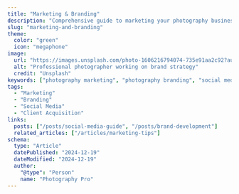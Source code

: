 ```yaml
---
title: "Marketing & Branding"
description: "Comprehensive guide to marketing your photography business, from brand development to social media strategy."
slug: "marketing-and-branding"
theme:
  color: "green"
  icon: "megaphone"
image:
  url: "https://images.unsplash.com/photo-1606216794074-735e91aa2c92?auto=format&fit=crop&q=80"
  alt: "Professional photographer working on brand strategy"
  credit: "Unsplash"
keywords: ["photography marketing", "photography branding", "social media marketing", "brand development", "client acquisition"]
tags:
  - "Marketing"
  - "Branding"
  - "Social Media"
  - "Client Acquisition"
links:
  posts: ["/posts/social-media-guide", "/posts/brand-development"]
  related_articles: ["/articles/marketing-tips"]
schema:
  type: "Article"
  datePublished: "2024-12-19"
  dateModified: "2024-12-19"
  author:
    "@type": "Person"
    name: "Photography Pro"
---
```

